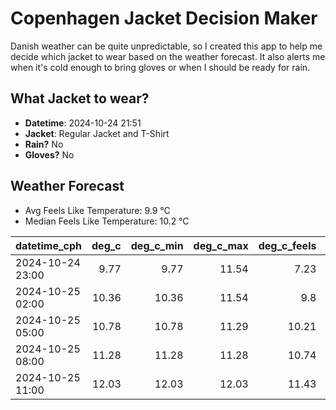 
# Copenhagen Jacket Decision Maker

Danish weather can be quite unpredictable, so I created this app to help me decide which jacket to wear based on the weather forecast. 
It also alerts me when it's cold enough to bring gloves or when I should be ready for rain.

## What Jacket to wear?

- **Datetime**: 2024-10-24 21:51
- **Jacket**: Regular Jacket and T-Shirt
- **Rain?** No
- **Gloves?** No

## Weather Forecast
- Avg Feels Like Temperature: 9.9 °C
- Median Feels Like Temperature: 10.2 °C

| datetime_cph     |   deg_c |   deg_c_min |   deg_c_max |   deg_c_feels | weather   | wind   | rain   |
|:-----------------|--------:|------------:|------------:|--------------:|:----------|:-------|:-------|
| 2024-10-24 23:00 |    9.77 |        9.77 |       11.54 |          7.23 | Clouds    | High   | None   |
| 2024-10-25 02:00 |   10.36 |       10.36 |       11.54 |          9.8  | Clouds    | Low    | None   |
| 2024-10-25 05:00 |   10.78 |       10.78 |       11.29 |         10.21 | Clouds    | Medium | None   |
| 2024-10-25 08:00 |   11.28 |       11.28 |       11.28 |         10.74 | Clear     | Medium | None   |
| 2024-10-25 11:00 |   12.03 |       12.03 |       12.03 |         11.43 | Clear     | Low    | None   |
        